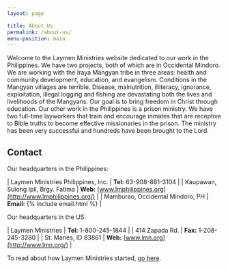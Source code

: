 ```yaml
---
layout: page

title: About Us
permalink: /about-us/
menu-position: main
---
```


Welcome to the Laymen Ministries website dedicated to our work in the Philippines. We have two projects, both of which are in Occidental Mindoro. We are working with the Iraya Mangyan tribe in three areas: health and community development, education, and evangelism. Conditions in the Mangyan villages are terrible. Disease, malnutrition, illiteracy, ignorance, exploitation, illegal logging and fishing are devastating both the lives and livelihoods of the Mangyans. Our goal is to bring freedom in Christ through education. Our other work in the Philippines is a prison ministry. We have two full-time layworkers that train and encourage inmates that are receptive to Bible truths to become effective missionaries in the prison. The ministry has been very successful and hundreds have been brought to the Lord.

## Contact

Our headquarters in the Philippines:

| Laymen Ministries Philippines, Inc. | **Tel:** 63-908-881-3104 |
| Kaupawan, Sulong Ipil, Brgy. Fatima | **Web:** [www.lmphilippines.org](http://www.lmphilippines.org/) |
| Mamburao, Occidental Mindoro, PH    | **Email:** {% include email.html %} |

Our headquarters in the US:

| Laymen Ministries    | **Tel:** 1-800-245-1844 |
| 414 Zapada Rd.       | **Fax:** 1-208-245-3280 |
| St. Maries, ID 83861 | **Web:** [www.lmn.org](http://www.lmn.org/) |

To read about how Laymen Ministries started, [go here](http://www.lmn.org/aboutus_humblebeginnings.html).
